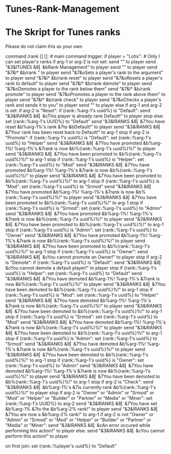 # Tunes-Rank-Management
# The Skript for Tunes ranks

Please do not claim this as your own

command /rank [<offline player>] [<text>]: # main command
	trigger:
		if player = "Lotix": # Only I can set player's ranks
			if arg-1 or arg-2 is not set:
				send "" to player
				send "&3&lTUNES &8⎜ &bRank Management" to player
				send "" to player
				send "&7&l* &b/rank <player> <rank>" to player
				send "&7&oSets a player's rank to the argument" to player
				send "&7&l* &b/rank <player> reset" to player
				send "&7&oResets a player's rank to default" to player
				send "&7&l* &b/rank <player> demote" to player
				send "&7&oDemotes a player to the rank below them"
				send "&7&l* &b/rank <player> promote" to player
				send "&7&oPromotes a player to the rank above them" to player
				send "&7&l* &b/rank <player> check" to player
				send "&7&oChecks a player's rank and sends it to you" to player
				send "" to player
			else if arg-1 and arg-2 is set:
				if arg-2 is "Reset":
					if {rank::%arg-1's uuid%} is "Default":
						send "&3&lRANKS &8⎜ &cThis player is already rank Default!" to player
						stop
					else:
						set {rank::%arg-1's UUID%} to "Default"
						send "&3&lRANKS &8⎜ &7You have reset &b%arg-1%'s rank &7to &bDefault!" to player
						send "&3&lRANKS &8⎜ &7Your rank has been reset back to Default!" to arg-1
						stop
				if arg-2 is "Promote":
					if {rank::%arg-1's uuid%} is "Default":
						set {rank::%arg-1's uuid%} to "Helper"
						send "&3&lRANKS &8⎜ &7You have promoted &b%arg-1%! %arg-1%'s &7rank is now &b%{rank::%arg-1's uuid%}%!" to player
						send "&3&lRANKS &8⎜ &7You have been promoted to &b%{rank::%arg-1's uuid%}%!" to arg-1
						stop
					if {rank::%arg-1's uuid%} is "Helper":
						set {rank::%arg-1's uuid%} to "Mod"
						send "&3&lRANKS &8⎜ &7You have promoted &b%arg-1%! %arg-1%'s &7rank is now &b%{rank::%arg-1's uuid%}%!" to player
						send "&3&lRANKS &8⎜ &7You have been promoted to &b%{rank::%arg-1's uuid%}%!" to arg-1
						stop
					if {rank::%arg-1's uuid%} is "Mod":
						set {rank::%arg-1's uuid%} to "Srmod"
						send "&3&lRANKS &8⎜ &7You have promoted &b%arg-1%! %arg-1%'s &7rank is now &b%{rank::%arg-1's uuid%}%!" to player
						send "&3&lRANKS &8⎜ &7You have been promoted to &b%{rank::%arg-1's uuid%}%!" to arg-1
						stop
					if {rank::%arg-1's uuid%} is "Srmod":
						set {rank::%arg-1's uuid%} to "Admin"
						send "&3&lRANKS &8⎜ &7You have promoted &b%arg-1%! %arg-1%'s &7rank is now &b%{rank::%arg-1's uuid%}%!" to player
						send "&3&lRANKS &8⎜ &7You have been promoted to &b%{rank::%arg-1's uuid%}%!" to arg-1
						stop
					if {rank::%arg-1's uuid%} is "Admin":
						set {rank::%arg-1's uuid%} to "Owner"
						send "&3&lRANKS &8⎜ &7You have promoted &b%arg-1%! %arg-1%'s &7rank is now &b%{rank::%arg-1's uuid%}%!" to player
						send "&3&lRANKS &8⎜ &7You have been promoted to &b%{rank::%arg-1's uuid%}%!" to arg-1
						stop
					if {rank::%arg-1's uuid%} is "Owner":
						send "&3&lRANKS &8⎜ &cYou cannot promote an Owner!" to player
						stop
				if arg-2 is "Demote":
					if {rank::%arg-1's uuid%} is "Default":
						send "&3&lRANKS &8⎜ &cYou cannot demote a default player!" to player
						stop
					if {rank::%arg-1's uuid%} is "Helper":
						set {rank::%arg-1's uuid%} to "Default"
						send "&3&lRANKS &8⎜ &7You have demoted &b%arg-1%! %arg-1%'s &7rank is now &b%{rank::%arg-1's uuid%}%!" to player
						send "&3&lRANKS &8⎜ &7You have been demoted to &b%{rank::%arg-1's uuid%}%!" to arg-1
						stop
					if {rank::%arg-1's uuid%} is "Mod":
						set {rank::%arg-1's uuid%} to "Helper"
						send "&3&lRANKS &8⎜ &7You have demoted &b%arg-1%! %arg-1%'s &7rank is now &b%{rank::%arg-1's uuid%}%!" to player
						send "&3&lRANKS &8⎜ &7You have been demoted to &b%{rank::%arg-1's uuid%}%!" to arg-1
						stop
					if {rank::%arg-1's uuid%} is "Srmod":
						set {rank::%arg-1's uuid%} to "Mod"
						send "&3&lRANKS &8⎜ &7You have demoted &b%arg-1%! %arg-1%'s &7rank is now &b%{rank::%arg-1's uuid%}%!" to player
						send "&3&lRANKS &8⎜ &7You have been demoted to &b%{rank::%arg-1's uuid%}%!" to arg-1
						stop
					if {rank::%arg-1's uuid%} is "Admin":
						set {rank::%arg-1's uuid%} to "Srmod"
						send "&3&lRANKS &8⎜ &7You have demoted &b%arg-1%! %arg-1%'s &7rank is now &b%{rank::%arg-1's uuid%}%!" to player
						send "&3&lRANKS &8⎜ &7You have been demoted to &b%{rank::%arg-1's uuid%}%!" to arg-1
						stop
					if {rank::%arg-1's uuid%} is "Owner":
						set {rank::%arg-1's uuid%} to "Admin"
						send "&3&lRANKS &8⎜ &7You have demoted &b%arg-1%! %arg-1%'s &7rank is now &b%{rank::%arg-1's uuid%}%!" to player
						send "&3&lRANKS &8⎜ &7You have been demoted to &b%{rank::%arg-1's uuid%}%!" to arg-1
						stop
				if arg-2 is "Check":
					send "&3&lRANKS &8⎜ &b%arg-1%'s &7is currently rank &b%{rank::%arg-1's uuid%}%!" to player
					stop
				if arg-2 is "Owner" or "Admin" or "Srmod" or "Mod" or "Helper" or "Builder" or "Partner" or "Media" or "Miner":
					set {rank::%arg-1's UUID%} to arg-2
					send "&3&lRANKS &8⎜ &7You have set &b%arg-1% &7to the &b%arg-2% rank!" to player
					send "&3&lRANKS &8⎜ &7You are now a &b%arg-2% rank!" to arg-1
				if arg-2 is not "Owner" or "Admin" or "Srmod" or "Mod" or "Helper" or "Builder" or "Partner" or "Media" or "Miner":
					send "&3&lRANKS &8⎜ &cAn error occured while performing this action!" to player
		else:
			send "&3&lRANKS &8⎜ &cYou cannot perform this action!" to player 

on first join:
    set {rank::%player's uuid%} to "Default"
